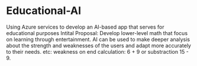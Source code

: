 # Educational-AI
Using Azure services to develop an AI-based app that serves for educational purposes
Intital Proposal:
Develop lower-level math that focus on learning through entertainment. AI can be used to make deeper analysis about the strength and weaknesses of the users and adapt more accurately to their needs.
etc: weakness on end calculation: 6 + 9 or substraction 15 - 9.
